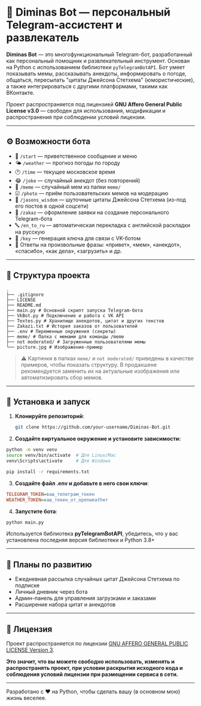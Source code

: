 # 🧠 Diminas Bot — персональный Telegram-ассистент и развлекатель

**Diminas Bot** — это многофункциональный Telegram-бот, разработанный как персональный помощник и развлекательный инструмент. Основан на Python с использованием библиотеки `pyTelegramBotAPI`. Бот умеет показывать мемы, рассказывать анекдоты, информировать о погоде, общаться, пересылать "цитаты Джейсона Стетхема" (юмористические), а также интегрироваться с другими платформами, такими как ВКонтакте.

Проект распространяется под лицензией **GNU Affero General Public License v3.0** — свободен для использования, модификации и распространения при соблюдении условий лицензии.

---

## ⚙️ Возможности бота

- 👋 `/start` — приветственное сообщение и меню
- 🌤 `/weather` — прогноз погоды по городу
- 🕐 `/time` — текущее московское время
- 😂 `/joke` — случайный анекдот (без повторений)
- 📸 `/meme` — случайный мем из папки `meme/`
- ☑ `/photo` — приём пользовательских мемов на модерацию
- 🧠 `/jasons_wisdom` — шуточные цитаты Джейсона Стетхема (из-под его постов в одной соцсети)
- 📝 `/zakaz` — оформление заявки на создание персонального Telegram-бота
- 🔤 `/en_to_ru` — автоматическая перекладка с английской раскладки на русскую
- 🔐 `/key` — генерация ключа для связи с VK-ботом
- 🤖 Ответы на произвольные фразы: «привет», «мем», «анекдот», «спасибо», «как дела», «загрузить» и др.

---

## 📁 Структура проекта

```angular2html
.
├── .gitignore
├── LICENSE
├── README.md
├── main.py # Основной скрипт запуска Telegram-бота
├── VkBot.py # Подключение и работа с VK API
├── Textes.py # Хранилище анекдотов, цитат и других текстов
├── Zakazi.txt # История заказов от пользователей
├── .env # Переменные окружения (секреты)
├── meme/ # Папка с мемами для команды /meme
├── not moderated/ # Загруженные пользователями мемы
└── picture.jpg # Изображение-пример
```

> ⚠️ Картинки в папках `meme/` и `not moderated/` приведены в качестве примеров, чтобы показать структуру. В продакшене рекомендуется заменить их на актуальные изображения или автоматизировать сбор мемов.

---

## 🚀 Установка и запуск

1. **Клонируйте репозиторий**:
   ```bash
   git clone https://github.com/your-username/Diminas-Bot.git
    ```
   
2. **Создайте виртуальное окружение и установите зависимости:**
```bash
python -m venv venv
source venv/bin/activate  # Для Linux/Mac
venv\Scripts\activate     # Для Windows
```
```bash
pip install -r requirements.txt
```

3. **Создайте файл .env и добавьте в него свои ключи**:

```ini
TELEGRAM_TOKEN=ваш_телеграм_токен
WEATHER_TOKEN=ваш_токен_от_openweather
```

4. **Запустите бота**:

```bash
python main.py
```

Используется библиотека **pyTelegramBotAPI**, убедитесь, что у вас установлена последняя версия библиотеки и Python 3.8+

---

## 🔮 Планы по развитию
- Ежедневная рассылка случайных цитат Джейсона Стетхема по подписке
- Личный дневник через бота
- Админ-панель для управления загрузками и заказами
- Расширение набора цитат и анекдотов

---

## 📜 Лицензия

Проект распространяется по лицензии  [GNU AFFERO GENERAL PUBLIC LICENSE Version 3](LICENSE).

**Это значит, что вы можете свободно использовать, изменять и распространять проект, при условии раскрытия исходного кода и соблюдения условий лицензии при размещении сервиса в сети.**

---

Разработано с ❤️ на Python, чтобы сделать вашу (в основном мою) жизнь веселее.